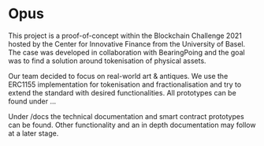 # Opus

This project is a proof-of-concept within the Blockchain Challenge 2021 hosted by the Center for Innovative Finance from the University of Basel. The case was developed in collaboration with BearingPoing and the goal was to find a solution around tokenisation of physical assets. 

Our team decided to focus on real-world art & antiques. We use the ERC1155 implementation for tokenisation and fractionalisation and try to extend the standard with desired functionalities. All prototypes can be found under ...

Under /docs the technical documentation and smart contract prototypes can be found. Other functionality and an in depth documentation may follow at a later stage.



